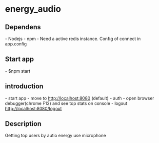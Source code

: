# energy_audio

<h2>Dependens</h2>
- Nodejs
- npm
- Need a active redis instance. Config of connect  in app.config

<h2>Start app</h2>
- $npm start

<h2>introduction</h2>
- start app
- move to <a href="http://localhost:8080">http://localhost:8080</a> (default)
- auth
- open browser debugger(chrome F12) and see top stats on console
- logout <a href="http://localhost:8080/logout">http://localhost:8080/logout</a>

<h2>Description</h2>
Getting top users by autio energy use microphone
